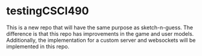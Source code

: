 # testingCSCI490

This is a new repo that will have the same purpose as sketch-n-guess. The difference is that this repo has improvements in the game and user models. Additionally, the implementation for a custom server and websockets will be implemented in this repo.
